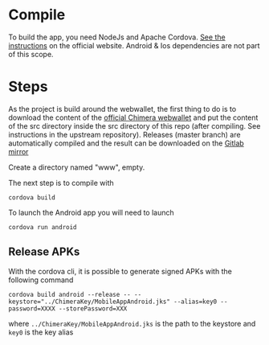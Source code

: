 # Compile
To build the app, you need NodeJs and Apache Cordova. [See the instructions](https://cordova.apache.org/docs/en/latest/guide/cli/) on the official website.
Android & Ios dependencies are not part of this scope.

# Steps
As the project is build around the webwallet, the first thing to do is to download the content of the [official Chimera webwallet](https://github.com/Chimera-project/Chimera-webwallet)
and put the content of the src directory inside the src directory of this repo (after compiling. See instructions in the upstream repository).
Releases (master branch) are automatically compiled and the result can be downloaded on the [Gitlab mirror](https://gitlab.com/Chimera-project/Chimera-webwallet/-/jobs/artifacts/master/download?job=buid)

Create a directory named "www", empty.

The next step is to compile with
```
cordova build
```

To launch the Android app you will need to launch
```
cordova run android
```

## Release APKs
With the cordova cli, it is possible to generate signed APKs with the following command
```
cordova build android --release -- --keystore="../ChimeraKey/MobileAppAndroid.jks" --alias=key0 --password=XXXX --storePassword=XXX
```
where ```../ChimeraKey/MobileAppAndroid.jks``` is the path to the keystore and ```key0``` is the key alias
